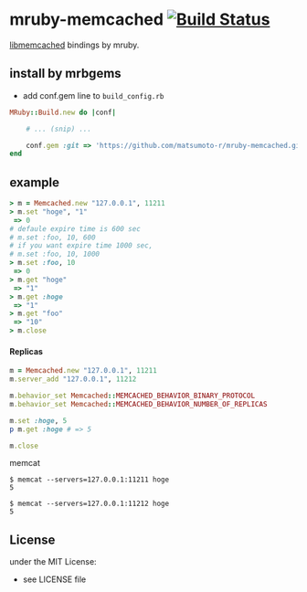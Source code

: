 # mruby-memcached   [![Build Status](https://travis-ci.org/matsumoto-r/mruby-memcached.png?branch=master)](https://travis-ci.org/matsumoto-r/mruby-memcached)
[libmemcached](http://libmemcached.org/libMemcached.html) bindings by mruby.
## install by mrbgems 
- add conf.gem line to `build_config.rb` 

```ruby
MRuby::Build.new do |conf|

    # ... (snip) ...

    conf.gem :git => 'https://github.com/matsumoto-r/mruby-memcached.git'
end
```
## example 
```ruby
> m = Memcached.new "127.0.0.1", 11211
> m.set "hoge", "1"
 => 0
# defaule expire time is 600 sec
# m.set :foo, 10, 600
# if you want expire time 1000 sec,
# m.set :foo, 10, 1000
> m.set :foo, 10
 => 0
> m.get "hoge"
 => "1"
> m.get :hoge
 => "1"
> m.get "foo"
 => "10"
> m.close
```
#### Replicas
```ruby
m = Memcached.new "127.0.0.1", 11211
m.server_add "127.0.0.1", 11212

m.behavior_set Memcached::MEMCACHED_BEHAVIOR_BINARY_PROTOCOL
m.behavior_set Memcached::MEMCACHED_BEHAVIOR_NUMBER_OF_REPLICAS

m.set :hoge, 5
p m.get :hoge # => 5

m.close
```
memcat 
```
$ memcat --servers=127.0.0.1:11211 hoge
5

$ memcat --servers=127.0.0.1:11212 hoge
5
```


## License
under the MIT License:
- see LICENSE file
